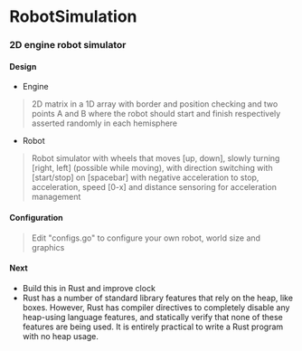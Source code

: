 # RobotSimulation
### 2D engine robot simulator

#### Design
* Engine
> 2D matrix in a 1D array with border and position checking and two points A and B where the robot should start and finish respectively asserted randomly in each hemisphere 
*  Robot
> Robot simulator with wheels that moves [up, down], slowly turning [right, left] (possible while moving), with direction switching with [start/stop] on [spacebar] with negative acceleration to stop, acceleration, speed [0-x] and distance sensoring for acceleration management

#### Configuration
> Edit "configs.go" to configure your own robot, world size and graphics

#### Next
- Build this in Rust and improve clock
- Rust has a number of standard library features that rely on the heap, like boxes. However, Rust has compiler directives to completely disable any heap-using language features, and statically verify that none of these features are being used. It is entirely practical to write a Rust program with no heap usage.


